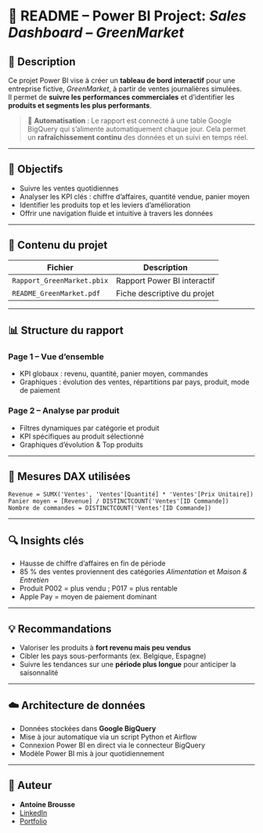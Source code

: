 # 📄 README – Power BI Project: *Sales Dashboard – GreenMarket*

## 🧾 Description

Ce projet Power BI vise à créer un **tableau de bord interactif** pour une entreprise fictive, *GreenMarket*, à partir de ventes journalières simulées.  
Il permet de **suivre les performances commerciales** et d’identifier les **produits et segments les plus performants**.

> 🔁 **Automatisation** : Le rapport est connecté à une table Google BigQuery qui s’alimente automatiquement chaque jour. Cela permet un **rafraîchissement continu** des données et un suivi en temps réel.

---

## 🎯 Objectifs

- Suivre les ventes quotidiennes
- Analyser les KPI clés : chiffre d’affaires, quantité vendue, panier moyen
- Identifier les produits top et les leviers d’amélioration
- Offrir une navigation fluide et intuitive à travers les données

---

## 📁 Contenu du projet

| Fichier                            | Description                                   |
|-----------------------------------|-----------------------------------------------|
| `Rapport_GreenMarket.pbix`        | Rapport Power BI interactif                   |
| `README_GreenMarket.pdf`          | Fiche descriptive du projet                   |

---

## 📊 Structure du rapport

### Page 1 – Vue d’ensemble
- KPI globaux : revenu, quantité, panier moyen, commandes
- Graphiques : évolution des ventes, répartitions par pays, produit, mode de paiement

### Page 2 – Analyse par produit
- Filtres dynamiques par catégorie et produit
- KPI spécifiques au produit sélectionné
- Graphiques d’évolution & Top produits

---

## 🧮 Mesures DAX utilisées

```dax
Revenue = SUMX('Ventes', 'Ventes'[Quantité] * 'Ventes'[Prix Unitaire])
Panier moyen = [Revenue] / DISTINCTCOUNT('Ventes'[ID Commande])
Nombre de commandes = DISTINCTCOUNT('Ventes'[ID Commande])
```

---

## 🔍 Insights clés

- Hausse de chiffre d’affaires en fin de période
- 85 % des ventes proviennent des catégories *Alimentation* et *Maison & Entretien*
- Produit P002 = plus vendu ; P017 = plus rentable
- Apple Pay = moyen de paiement dominant

---

## 💡 Recommandations

- Valoriser les produits à **fort revenu mais peu vendus**
- Cibler les pays sous-performants (ex. Belgique, Espagne)
- Suivre les tendances sur une **période plus longue** pour anticiper la saisonnalité

---

## ☁️ Architecture de données

- Données stockées dans **Google BigQuery**
- Mise à jour automatique via un script Python et Airflow
- Connexion Power BI en direct via le connecteur BigQuery
- Modèle Power BI mis à jour quotidiennement

---

## 📌 Auteur

- **Antoine Brousse**  
- [LinkedIn](https://www.linkedin.com/in/brousseantoine/)  
- [Portfolio](https://antoinebrousse.github.io/Portofolio/)
